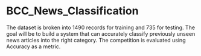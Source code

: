 # BCC_News_Classification
The dataset is broken into 1490 records for training and 735 for testing. The goal will be to build a system that can accurately classify previously unseen news articles into the right category.  The competition is evaluated using Accuracy as a metric.  

